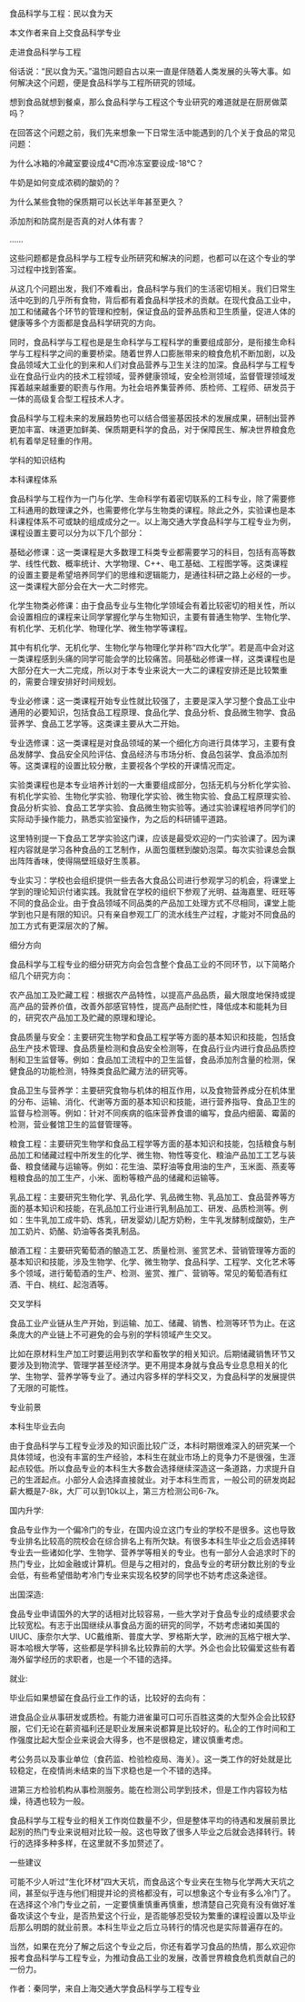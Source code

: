食品科学与工程：民以食为天

本文作者来自上交食品科学专业

走进食品科学与工程

俗话说：“民以食为天。”温饱问题自古以来一直是伴随着人类发展的头等大事。如何解决这个问题，便是食品科学与工程所研究的领域。

想到食品就想到餐桌，那么食品科学与工程这个专业研究的难道就是在厨房做菜吗？

在回答这个问题之前，我们先来想象一下日常生活中能遇到的几个关于食品的常见问题：

为什么冰箱的冷藏室要设成4℃而冷冻室要设成-18℃？

牛奶是如何变成浓稠的酸奶的？

为什么某些食物的保质期可以长达半年甚至更久？

添加剂和防腐剂是否真的对人体有害？

……

这些问题都是食品科学与工程专业所研究和解决的问题，也都可以在这个专业的学习过程中找到答案。

从这几个问题出发，我们不难看出，食品科学与我们的生活密切相关。我们日常生活中吃到的几乎所有食物，背后都有着食品科学技术的贡献。在现代食品工业中，加工和储藏各个环节的管理和控制，保证食品的营养品质和卫生质量，促进人体的健康等多个方面都是食品科学研究的方向。

同时，食品科学与工程也是是生命科学与工程科学的重要组成部分，是衔接生命科学与工程科学之间的重要桥梁。随着世界人口膨胀带来的粮食危机不断加剧，以及食品领域大工业化的到来和人们对食品营养与卫生关注的加深。食品科学与工程专业在食品行业内的技术工程领域，营养健康领域，安全检测领域，监督管理领域发挥着越来越重要的职责与作用。为社会培养集营养师、质检师、工程师、研发员于一体的高级复合型工程技术人才。

食品科学与工程未来的发展趋势也可以结合借鉴基因技术的发展成果，研制出营养更加丰富、味道更加鲜美、保质期更科学的食品，对于保障民生、解决世界粮食危机有着举足轻重的作用。

学科的知识结构

本科课程体系

食品科学与工程作为一门与化学、生命科学有着密切联系的工科专业，除了需要修工科通用的数理课之外，也需要修化学与生物类的课程。除此之外，实验课也是本科课程体系不可或缺的组成成分之一。以上海交通大学食品科学与工程专业为例，课程设置主要可以分为以下几个部分：

基础必修课：这一类课程是大多数理工科类专业都需要学习的科目，包括有高等数学、线性代数、概率统计、大学物理、C++、电工基础、工程图学等。这类课程的设置主要是希望培养同学们的思维和逻辑能力，是通往科研之路上必经的一步。这一类课程大部分会在大一大二时修完。

化学生物类必修课：由于食品专业与生物化学领域会有着比较密切的相关性，所以会设置相应的课程来让同学掌握化学与生物知识，主要有普通生物学、生物化学、有机化学、无机化学、物理化学、微生物学等课程。

其中有机化学、无机化学、生物化学与物理化学并称“四大化学”。若是高中会对这一类课程感到头痛的同学可能会学的比较痛苦。同基础必修课一样，这类课程也是大部分在大一大二完成，所以对于本专业来说大一大二的课程安排还是比较繁重的，需要合理安排好时间规划。

专业必修课：这一类课程开始专业性就比较强了，主要是深入学习整个食品工业中通用的必要知识，包括食品工程原理、食品化学、食品分析、食品微生物学、食品营养学、食品工艺学等。这类课主要从大二开始。

专业选修课：这一类课程是对食品领域的某一个细化方向进行具体学习，主要有食品发酵学、食品安全风险评估、食品经济与市场分析、食品包装学、食品添加剂等。这类课程的设置比较分散，主要视各个学校的开课情况而定。

实验类课程也是本专业培养计划的一大重要组成部分，包括无机与分析化学实验、有机化学实验、生物化学实验、物理化学实验、微生物实验、食品工程原理实验、食品分析实验、食品工艺学实验、食品微生物实验等。通过实验课程培养同学们的实际动手操作能力，熟悉实验室操作，为之后的科研铺平道路。

这里特别提一下食品工艺学实验这门课，应该是最受欢迎的一门实验课了。因为课程内容就是学习各种食品的工艺制作，从面包蛋糕到酸奶泡菜。每次实验课总会飘出阵阵香味，使得隔壁班级好生羡慕。

专业实习：学校也会组织提供一些去各大食品公司进行参观学习的机会，将课堂上学到的理论知识付诸实践。我就曾在学校的组织下参观了光明、益海嘉里、旺旺等不同的食品企业。由于食品领域不同品类的产品加工处理方式不尽相同，课堂上能学到也只是有限的知识。只有亲自参观工厂的流水线生产过程，才能对不同食品的加工方式有更深层次的了解。

细分方向

食品科学与工程专业的细分研究方向会包含整个食品工业的不同环节，以下简略介绍几个研究方向：

农产品加工及贮藏工程：根据农产品特性，以提高产品品质，最大限度地保持或提高产品的营养价值，改善外部感官特性，提高产品耐贮性，降低成本和能耗为目的，研究农产品加工及贮藏的原理和理论。

食品质量与安全：主要研究生物学和食品工程学等方面的基本知识和技能，包括食品生产技术管理、食品质量检测和食品安全检测等，在食品行业内进行食品品质控制和卫生监督等。例如：食品加工流程中的卫生监督，食品添加剂含量的检测，保健食品的功能检测，特殊类食品贮藏方法的研究等。

食品卫生与营养学：主要研究食物与机体的相互作用，以及食物营养成分在机体里的分布、运输、消化、代谢等方面的基本知识和技能，进行营养指导、食品卫生的监督与检测等。例如：针对不同疾病的临床营养食谱的编写，食品内细菌、霉菌的检测，营业餐馆卫生的监督管理等。

粮食工程：主要研究生物学和食品工程学等方面的基本知识和技能，包括粮食与制品加工和储藏过程中所发生的化学、微生物、物性等变化、粮油产品加工工艺与装备、粮食储藏与运输等。例如：花生油、菜籽油等食用油的生产，玉米面、燕麦等粗粮食品的加工生产，小米、面粉等粮产品的储藏和运输等。

乳品工程：主要研究生物化学、乳品化学、乳品微生物、乳品加工、食品营养等方面的基本知识和技能，在乳品加工行业进行乳制品加工、研发、品质检测等。例如：生牛乳加工成牛奶、炼乳，研发婴幼儿配方奶粉，生牛乳发酵制成酸奶，生产加工奶片、奶酪、奶油等各类乳制品。

酿酒工程：主要研究葡萄酒的酿造工艺、质量检测、鉴赏艺术、营销管理等方面的基本知识和技能，涉及生物学、化学、微生物学、食品科学、工程学、文化艺术等多个领域，进行葡萄酒的生产、检测、鉴赏、推广、营销等。常见的葡萄酒有红酒、干白、桃红、起泡酒等。

交叉学科

食品工业产业链从生产开始，到运输、加工、储藏、销售、检测等环节为止。在这条庞大的产业链上不可避免的会与别的学科领域产生交叉。

比如在原材料生产加工时要运用到农学和畜牧学的相关知识。后期储藏销售环节又要涉及到物流学、管理学甚至经济学。更不用提本身就与食品专业息息相关的化学、生物学、营养学等专业了。通过内容多样的学科交叉，为食品科学的发展提供了无限的可能性。

专业前景

本科生毕业去向

由于食品科学与工程专业涉及的知识面比较广泛，本科时期很难深入的研究某一个具体领域，也没有丰富的生产经验，本科生在就业市场上的竞争力不是很强，生涯起点较低。所以食品专业的本科生大多数会选择继续深造这一条道路，力求提升自己的生涯起点。小部分人会选择直接就业。对于本科生而言，一般公司的研发岗起薪大概是7-8k，大厂可以到10k以上，第三方检测公司6-7k。

国内升学:

食品专业作为一个偏冷门的专业，在国内设立这门专业的学校不是很多。这也导致专业排名比较高的院校会在综合排名上有所欠缺。有很多本科生毕业之后会选择转专业去一些诸如化学、生物学、营养学等相关的专业。也有一部分人会追求时下的热门专业，比如金融或计算机。但是与之相对的，食品专业的考研分数比别的专业会低，有些希望借助考冷门专业来实现名校梦的同学也不妨考虑这条途径。

出国深造:

食品专业申请国外的大学的话相对比较容易，一些大学对于食品专业的成绩要求会比较宽松。有志于出国继续从事食品方面的研究的同学，不妨考虑诸如美国的UIUC、康奈尔大学、UC戴维斯、普度大学、罗格斯大学，欧洲的瓦格宁根大学、哥本哈根大学等，这些都是学科排名比较靠前的大学。外企也会比较偏爱这些有着海外留学经历的求职者，也是一个不错的选择。

就业:

毕业后如果想留在食品行业工作的话，比较好的去向有：

进食品企业从事研发或质检。有能力进雀巢可口可乐百胜这类的大型外企会比较舒服，它们无论在薪资福利还是职业发展来说都算是比较好的。私企的工作时间和工作强度比起大型企业来说会大得多，也不是很稳定，建议慎重考虑。

考公务员以及事业单位（食药监、检验检疫局、海关）。这一类工作的好处就是比较稳定，在疫情尚未结束的当下求稳也是一个不错的选择。

进第三方检验机构从事检测服务。能在检测公司学到技术，但是工作内容较为枯燥，待遇也较为一般。

食品科学与工程专业的相关工作岗位数量不少，但是整体平均的待遇和发展前景比起别的热门专业来说相对比较一般。这也导致了很多人毕业之后就会选择转行。转行的选择多种多样，在这里就不多加赘述了。

一些建议

可能不少人听过“生化环材”四大天坑，而食品这个专业夹在生物与化学两大天坑之间，甚至似乎连与他们相提并论的资格都没有，可以想象这个专业有多么冷门了。在选择这个冷门专业之前，一定要慎重慎重再慎重，想清楚自己究竟有没有做好准备攻读这个专业，是否热爱这个行业，是否能够忍受较为繁重的课程设置以及毕业后那么明朗的就业前景。本科生毕业之后立马转行的情况也是实际普遍存在的。

当然，如果在充分了解之后这个专业之后，你还有着学习食品的热情，那么欢迎你报考食品科学与工程专业，为推动食品工业的发展，改善世界粮食危机贡献自己的一份力。

作者：秦同学，来自上海交通大学食品科学与工程专业
